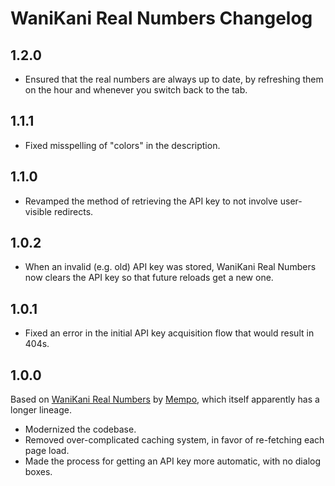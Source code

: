 # WaniKani Real Numbers Changelog

## 1.2.0

* Ensured that the real numbers are always up to date, by refreshing them on the hour and whenever you switch back to the tab.

## 1.1.1

* Fixed misspelling of "colors" in the description.

## 1.1.0

* Revamped the method of retrieving the API key to not involve user-visible redirects.

## 1.0.2

* When an invalid (e.g. old) API key was stored, WaniKani Real Numbers now clears the API key so that future reloads get a new one.

## 1.0.1

* Fixed an error in the initial API key acquisition flow that would result in 404s.

## 1.0.0

Based on [WaniKani Real Numbers](https://greasyfork.org/en/scripts/11244-wanikani-real-numbers) by [Mempo](https://greasyfork.org/en/users/13665-mempo), which itself apparently has a longer lineage.

* Modernized the codebase.
* Removed over-complicated caching system, in favor of re-fetching each page load.
* Made the process for getting an API key more automatic, with no dialog boxes.
